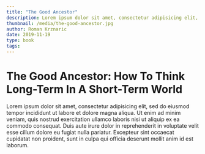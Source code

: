 ```yaml
---
title: "The Good Ancestor"
description: Lorem ipsum dolor sit amet, consectetur adipisicing elit, sed do eiusmod tempor incididunt ut labore et dolore magna aliqua.
thumbnail: /media/the-good-ancestor.jpg
author: Roman Krznaric
date: 2019-11-19
type: book
tags:
---
```


# The Good Ancestor: How To Think Long-Term In A Short-Term World

Lorem ipsum dolor sit amet, consectetur adipisicing elit, sed do eiusmod tempor incididunt ut labore et dolore magna aliqua. Ut enim ad minim veniam, quis nostrud exercitation ullamco laboris nisi ut aliquip ex ea commodo consequat. Duis aute irure dolor in reprehenderit in voluptate velit esse cillum dolore eu fugiat nulla pariatur. Excepteur sint occaecat cupidatat non proident, sunt in culpa qui officia deserunt mollit anim id est laborum.

